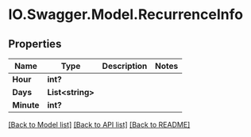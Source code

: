 # IO.Swagger.Model.RecurrenceInfo
## Properties

Name | Type | Description | Notes
------------ | ------------- | ------------- | -------------
**Hour** | **int?** |  | 
**Days** | **List&lt;string&gt;** |  | 
**Minute** | **int?** |  | 

[[Back to Model list]](../README.md#documentation-for-models) [[Back to API list]](../README.md#documentation-for-api-endpoints) [[Back to README]](../README.md)

